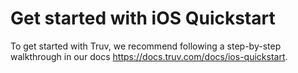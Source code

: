 # Get started with iOS Quickstart
To get started with Truv, we recommend following a step-by-step walkthrough in our docs https://docs.truv.com/docs/ios-quickstart.
